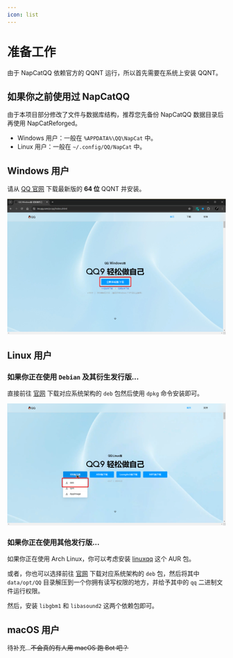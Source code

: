 ```yaml
---
icon: list
---
```

# 准备工作

由于 NapCatQQ 依赖官方的 QQNT 运行，所以首先需要在系统上安装 QQNT。

## 如果你之前使用过 NapCatQQ

由于本项目部分修改了文件与数据库结构，推荐您先备份 NapCatQQ 数据目录后再使用 NapCatReforged。

* Windows 用户：一般在 `%APPDATA%\QQ\NapCat` 中。
* Linux 用户：一般在 `~/.config/QQ/NapCat` 中。

## Windows 用户

请从 [QQ 官网](https://im.qq.com/pcqq/index.shtml) 下载最新版的 **64 位** QQNT 并安装。

![Windows 下载 QQNT](./images/download_qqnt_windows.png)

## Linux 用户

### 如果你正在使用 `Debian` 及其衍生发行版...

直接前往 [官网](https://im.qq.com/linuxqq/index.shtml) 下载对应系统架构的 `deb` 包然后使用 `dpkg` 命令安装即可。

![Debian 系下载 QQNT](./images/download_qqnt_debian.png)

### 如果你正在使用其他发行版...

如果你正在使用 Arch Linux，你可以考虑安装 [linuxqq](https://aur.archlinux.org/packages/linuxqq) 这个 AUR 包。

或者，你也可以选择前往 [官网](https://im.qq.com/linuxqq/index.shtml) 下载对应系统架构的 `deb` 包，然后将其中 `data/opt/QQ` 目录解压到一个你拥有读写权限的地方，并给予其中的 `qq` 二进制文件运行权限。

然后，安装 `libgbm1` 和 `libasound2` 这两个依赖包即可。

## macOS 用户

待补充...~~不会真的有人用 macOS 跑 Bot 吧？~~